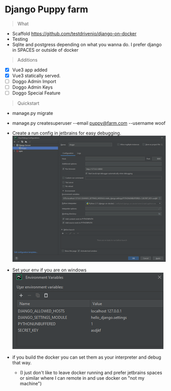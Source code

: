 # Django Puppy farm

> What

* Scaffold https://github.com/testdrivenio/django-on-docker
* Testing
* Sqlite and postgress depending on what you wanna do. I prefer django in SPACES or outside of docker

> Additions

- [x]  Vue3 app added
- [x] Vue3 statically served.
- [ ] Doggo Admin Import
- [ ] Doggo Admin Keys
- [ ] Doggo Special Feature

> Quickstart

* manage.py migrate
* manage.py createsuperuser --email puppy@farm.com --username woof

* Create a run config in jetbrains for easy debugging. ![Jetbrains.png](Jetbrains.png)
* Set your env if you are on windows ![Jetbrains2.png](Jetbrains2.png)
* if you build the docker you can set them as your interpreter and debug that way. 
  * (I just don't like to leave docker
    running and prefer jetbrains spaces or similar where I can remote in and use docker on "not my machine")
 
 